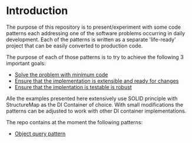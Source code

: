 # Introduction

The purpose of this repository is to present/experiment with some code patterns each addressing one of the software problems occurring in daily development. Each of the patterns is written as a separate 'life-ready' project that can be easily converted to production code. 

The purpose of each of those patterns is to try to achieve the following 3 important goals: 

  * [Solve the problem with minimum code](#lesscode)
  * [Ensure that the implementation is extensible and ready for changes](#flexible)
  * [Ensure that the implentation is testable is robust](#testible)

Alle the examples presented here extensively use SOLID principle with StructureMap as the DI Container of choice. With small modifications the patterns can be adjusted to work with other DI container implementations. 

The repo contains at the moment the following patterns:

* <a href='https://github.com/mtchesnokov/CodePatterns/blob/master/ObjectQuery/README.md'>Object query pattern</a>

